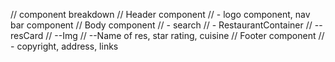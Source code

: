 // component breakdown
// Header component
// - logo component, nav bar component
// Body component
// - search
// - RestaurantContainer
// -- resCard
//    --Img
//    --Name of res, star rating, cuisine
// Footer component
// - copyright, address, links